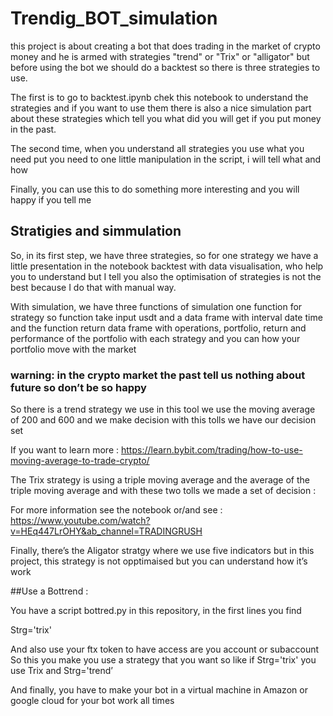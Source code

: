 # Trendig_BOT_simulation
this project is about creating a bot that does trading in the market of crypto money and he is armed with strategies "trend" or "Trix" or "alligator"   but before using the bot we should do a backtest so there is three strategies to use. 

 The first is to go to backtest.ipynb chek this notebook to understand the strategies and if you want to use them there is also a nice simulation part about these strategies which tell you what did you will get if you put money in the past.   

The second time, when you understand all strategies  you use what you need  put you need to one little manipulation in the script, i will tell what and how  

Finally, you can use this to do something more interesting and you will happy if you tell me 


## Stratigies and simmulation  
   

 So, in its first step, we have three strategies, so for one strategy we have a little presentation in the notebook backtest with data visualisation, who help you to understand but I tell you also the optimisation of strategies is not the best because I do that with manual way. 
 
With simulation, we have three functions of simulation one function for strategy  so function take input usdt and a data frame with interval date time  and the function return data frame with operations, portfolio, return  and performance of the portfolio with each strategy  and you can how your portfolio move with the market 

### warning: in the crypto market the past tell us nothing about future so don’t be so happy  

So there is a trend strategy we use in this tool we use the moving average of 200 and 600 and we make decision with this tolls we have our decision set  

If you want to learn more : https://learn.bybit.com/trading/how-to-use-moving-average-to-trade-crypto/  

The Trix strategy  is using a triple moving average  and the average of the triple moving average and with these two tolls we made a set of decision : 

For more information see the notebook or/and  see  : https://www.youtube.com/watch?v=HEq447LrOHY&ab_channel=TRADINGRUSH     

Finally, there’s the Aligator stratgy  where we use five indicators  but in this project, this strategy is not opptimaised  but you can understand how it’s work 


##Use a Bottrend :  

You have a script bottred.py  in this repository, in the first lines you find  

Strg='trix'    
 
And also use your ftx token to have access are you account or subaccount 
So this you make you use a strategy that you want so like  if  Strg='trix'  you use Trix and Strg='trend’ 
 
And finally, you have to make your bot in a virtual machine in Amazon or google cloud for your bot work all times 

